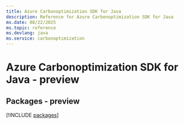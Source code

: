 ```yaml
---
title: Azure Carbonoptimization SDK for Java
description: Reference for Azure Carbonoptimization SDK for Java
ms.date: 08/22/2025
ms.topic: reference
ms.devlang: java
ms.service: carbonoptimization
---
```

# Azure Carbonoptimization SDK for Java - preview
## Packages - preview
[!INCLUDE [packages](carbonoptimization-index.md)]